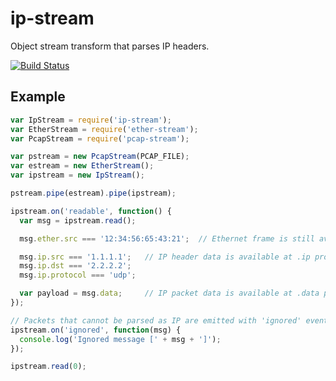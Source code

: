 # ip-stream

Object stream transform that parses IP headers.

[![Build Status](https://travis-ci.org/wanderview/node-ip-stream.png)](https://travis-ci.org/wanderview/node-ip-stream)

## Example

```javascript
var IpStream = require('ip-stream');
var EtherStream = require('ether-stream');
var PcapStream = require('pcap-stream');

var pstream = new PcapStream(PCAP_FILE);
var estream = new EtherStream();
var ipstream = new IpStream();

pstream.pipe(estream).pipe(ipstream);

ipstream.on('readable', function() {
  var msg = ipstream.read();

  msg.ether.src === '12:34:56:65:43:21';  // Ethernet frame is still available

  msg.ip.src === '1.1.1.1';   // IP header data is available at .ip property
  msg.ip.dst === '2.2.2.2';
  msg.ip.protocol === 'udp';

  var payload = msg.data;     // IP packet data is available at .data property
});

// Packets that cannot be parsed as IP are emitted with 'ignored' event
ipstream.on('ignored', function(msg) {
  console.log('Ignored message [' + msg + ']');
});

ipstream.read(0);
```
